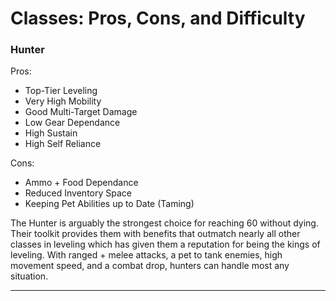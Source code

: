# Classes: Pros, Cons, and Difficulty

### Hunter

Pros:
- Top-Tier Leveling
- Very High Mobility
- Good Multi-Target Damage
- Low Gear Dependance
- High Sustain
- High Self Reliance

Cons:
- Ammo + Food Dependance
- Reduced Inventory Space
- Keeping Pet Abilities up to Date (Taming)

The Hunter is arguably the strongest choice for reaching 60 without dying. Their toolkit provides them with benefits that outmatch nearly all other classes in leveling which has given them a reputation for being the kings of leveling. With ranged + melee attacks, a pet to tank enemies, high movement speed, and a combat drop, hunters can handle most any situation.

---
